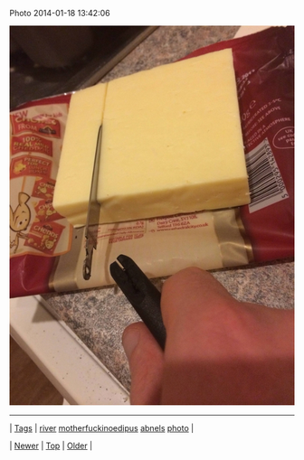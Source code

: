 <!--
title: Photo 2014-01-18 13
date: 2020-06-28T15:27:00.252Z
tags: river, motherfuckinoedipus, abnels, photo
-->


Photo 2014-01-18 13:42:06

![](73714659520-0.jpg)

<!--BOTTOM-POST-NAVIGATION-->
---

| [Tags](tags.md) | [river](tag-river.md) [motherfuckinoedipus](tag-motherfuckinoedipus.md) [abnels](tag-abnels.md) [photo](tag-photo.md) |

| [Newer](73714077441.md) | [Top](index.md) | [Older](73719839578.md) |